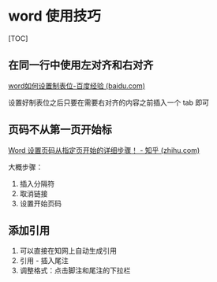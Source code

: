 # word 使用技巧


[TOC]



## 在同一行中使用左对齐和右对齐



[word如何设置制表位-百度经验 (baidu.com)](https://jingyan.baidu.com/article/d5a880ebc0abd413f147cc8c.html)

设置好制表位之后只要在需要右对齐的内容之前插入一个 tab 即可



## 页码不从第一页开始标



[Word 设置页码从指定页开始的详细步骤！ - 知乎 (zhihu.com)](https://zhuanlan.zhihu.com/p/148841718)

大概步骤：

1. 插入分隔符
2. 取消链接
3. 设置开始页码



## 添加引用



1. 可以直接在知网上自动生成引用
2. 引用 - 插入尾注
3. 调整格式：点击脚注和尾注的下拉栏